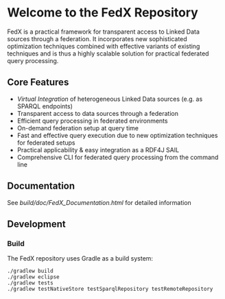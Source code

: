 # Welcome to the FedX Repository

FedX is a practical framework for transparent access to Linked Data sources through a federation. 
It incorporates new sophisticated optimization techniques combined with effective variants of existing
techniques and is thus a highly scalable solution for practical federated query processing.


## Core Features

* *Virtual Integration* of heterogeneous Linked Data sources (e.g. as SPARQL endpoints)
* Transparent access to data sources through a federation
* Efficient query processing in federated environments
* On-demand federation setup at query time
* Fast and effective query execution due to new optimization techniques for federated setups
* Practical applicability & easy integration as a RDF4J SAIL
* Comprehensive CLI for federated query processing from the command line

## Documentation

See *build/doc/FedX_Documentation.html* for detailed information

## Development

### Build

The FedX repository uses Gradle as a build system:

```
./gradlew build
./gradlew eclipse
./gradlew tests
./gradlew testNativeStore testSparqlRepository testRemoteRepository
```
